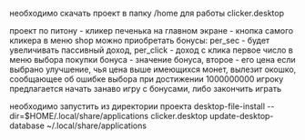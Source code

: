 необходимо скачать проект в папку /home для работы clicker.desktop

проект по питону - кликер
печенька на главном экране - кнопка самого кликера
в меню shop можно приобретать бонусы: per_sec - будет увеличивать пассивный доход, per_click - доход с клика
первое число в меню выбора покупки бонуса - значение бонуса, второе - его цена
если выбрано улучшение, чья цена выше имеющихся монет, вылезит окошко, сообщающее об ошибке выбора
при достижении 1000000000 игроку предлагается начать занаво игру с бонусами, либо закончить играть

необходимо запустить из директории проекта
desktop-file-install --dir=$HOME/.local/share/applications clicker.desktop
update-desktop-database ~/.local/share/applications

